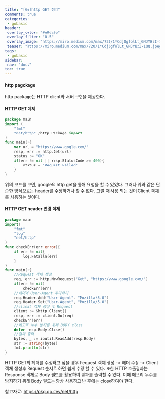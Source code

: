 ```yaml
---
title: "[Go]http GET 정리"
comments: true
categories:
 - gobasic
header:
 overlay_color: "#e9dcbe"
 overlay_filter: "0.5"
 overlay_image: "https://miro.medium.com/max/720/1*CdjOgfolLt_GNJYBzI-1QQ.jpeg"
 teaser: "https://miro.medium.com/max/720/1*CdjOgfolLt_GNJYBzI-1QQ.jpeg"
tags:
 - gobasic
sidebar:
 nav: "docs"
toc: true
---
```


#### http pagckage
 http package는 HTTP client와 서버 구현을 제공한다.

#### HTTP GET 예제

```go
package main
import (
    "fmt"
    "net/http" /http Package import
)
func main(){
    var url = "https://www.gogle.com/"
    resp, err := http.Get(url)
    status := "OK"
    if(err != nil || resp.StatusCode >= 400){
        status = "Request Failed"
    }
}
```

 위의 코드를 보면, google의 http get을 통해 요청을 할 수 있었다. 그러나 위와 같은 단순한 방식으로는 header를 수정하거나 할 수 없다. 그럴 때 사용 되는 것이 Client 객체를 사용하는 것이다.

#### HTTP GET header 변경 예제
```go
package main
import(
    "fmt"
    "log"
    "net/http"
)
func checkErr(err error){
	if err != nil{
        log.Fatalln(err)
    }
}
func main(){
    //Request 객체 생성
    req, err := http.NewRequest("Get", "https://www.google.com/")
    if(err != nil)
        checkErr(err)
    //헤더에 User-Agent 추가하기
    req.Header.Add("User-Agent", "Mozilla/5.0")
    req.Header.Set("User-Agent", "Mozilla/5.0")
    //client 객체 생성 및 Request
    client := &http.Client{}
    resp, err := client.Do(req)
    checkErr(err)
    //메모리 누수 방지를 위해 BODY close
    defer resp.Body.Close()
    //결과 출력
    bytes, _ := ioutil.ReadAdd(resp.Body)
    str := string(bytes)
    fmt.println(str)
}
```

 HTTP GET의 헤더를 수정하고 싶을 경우 
 Request 객체 생성 -> 해더 수정 -> Client 객체 생성후 Request
 순서로 하면 쉽게 수정 할 수 있다.
 또한 HTTP 호출결과는 Response 객체로 Body 필드를 활용하여 결과를 출력할 수 있다. 이때 메모리 누수를 방지하기 위해 Body 필드는 항상 사용하고 난 후에는 close하여야 한다.

참고자료: <https://pkg.go.dev/net/http>